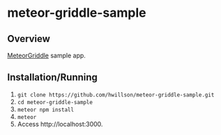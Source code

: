 # meteor-griddle-sample

## Overview

[MeteorGriddle](https://github.com/meteor-utilities/Meteor-Griddle) sample app.

## Installation/Running

1. `git clone https://github.com/hwillson/meteor-griddle-sample.git`
2. `cd meteor-griddle-sample`
3. `meteor npm install`
4. `meteor`
5. Access http://localhost:3000.
